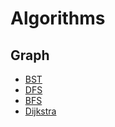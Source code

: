 # Algorithms
## Graph
* [BST](https://github.com/jamesyxw/algorithm/blob/master/java/src/main/java/graph/BST.java)
* [DFS](https://github.com/jamesyxw/algorithm/blob/master/java/src/main/java/graph/Searching.java)
* [BFS](https://github.com/jamesyxw/algorithm/blob/master/java/src/main/java/graph/Searching.java)
* [Dijkstra](https://github.com/jamesyxw/algorithm/blob/master/java/src/main/java/graph/Dijkstra.java)
